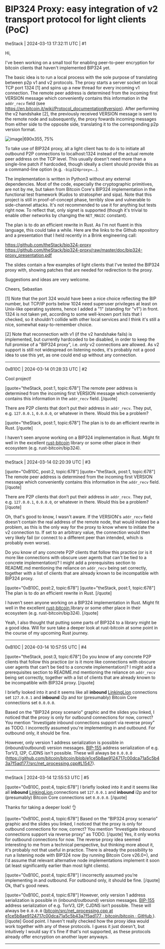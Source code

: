 # BIP324 Proxy: easy integration of v2 transport protocol for light clients (PoC)

theStack | 2024-03-13 17:32:11 UTC | #1

Hi,

I've been working on a small tool for enabling peer-to-peer encryption for
bitcoin clients that haven't implemented BIP324 yet.

The basic idea is to run a local process with the sole purpose of translating between p2p v1 and v2 protocols.
The proxy starts a server socket on local TCP port 1324 [1] and spins up a new thread for every
incoming v1 connection. The remote peer address is determined from the incoming first
VERSION message which conveniently contains this information in the `addr_recv` field
(see https://en.bitcoin.it/wiki/Protocol_documentation#version).
After performing the v2 handshake [2], the previously received VERSION message is sent to the remote node
and subsequently, the proxy fowards incoming messages from either side to the opposite side,
translating it to the corresponding p2p version format. 

![image|690x355, 75%](upload://w5cJ83Hb5sef1EN4HLxg8tNPoHG.png)


To take use of BIP324 proxy, all a light client has to do is to initiate all outbound
P2P connections to localhost:1324 instead of the actual remote peer address on the TCP level.
This usually doesn't need more than a single-line patch if hardcoded, though ideally a client should
provide this as a command-line option (e.g. `-bip324proxy=`...).

The implementation is written in Python3 without any external dependencies. Most of the code,
especially the cryptographic primitives, are not by me, but taken from Bitcoin Core's
BIP324 implementation in the functional test framework (Kudos to stratospher and sipa).
Note that this project is still in proof-of-concept phase, terribly slow and vulnerable to side-channel attacks. It's not recommended to use it for anything but tests right now. To reflect that, only signet is supported (though it's trivial to enable other networks by changing the `NET_MAGIC` constant).

The plan is to do an efficient rewrite in Rust. As I'm not fluent in this language, this
could take a while. Here are the links to the Github repository and a presentation that I held recently in a Brink engineering call:

https://github.com/theStack/bip324-proxy
https://github.com/theStack/bip324-proxy/raw/master/doc/bip324-proxy_presentation.pdf

The slides contain a few examples of light clients that I've tested the BIP324 proxy with,
showing patches that are needed for redirection to the proxy.

Suggestions and ideas are very welcome.

Cheers,
Sebastian

[1] Note that the port 324 would have been a nice choice reflecting the BIP number, but TCP/IP
ports below 1024 need superuser privileges at least on Unix-like operating systems,
hence I added a "1" (standing for "v1") in front. 1324 is not taken yet, according to some well-known
port lists that I checked, so it shouldn't collide with other local services and I think
it's still a nice, somewhat easy-to-remember choice.

[2] Note that reconnection with v1 (if the v2 handshake fails) is implemented, but currently hardcoded to be disabled, in order to keep the full promise of a "BIP324 proxy", i.e. _only_ v2 connections are allowed. As v2 support is still not widespread on listening nodes, it's probably not a good idea to use this yet, as one could end up without any connection.

-------------------------

0xB10C | 2024-03-14 01:28:33 UTC | #2

Cool project!

[quote="theStack, post:1, topic:678"]
The remote peer address is determined from the incoming first VERSION message which conveniently contains this information in the `addr_recv` field.
[/quote]

There are P2P clients that don't put their address in `addr_recv`. They put, e.g. `127.0.0.1`, `0.0.0.0`, or whatever in there. Would this be a problem?

[quote="theStack, post:1, topic:678"]
The plan is to do an efficient rewrite in Rust.
[/quote]

I haven't seen anyone working on a BIP324 implementation in Rust. Might fit well in the excellent [rust-bitcoin](https://github.com/rust-bitcoin/rust-bitcoin) library or some other place in their ecosystem (e.g. rust-bitcoin/bip324).

-------------------------

theStack | 2024-03-14 02:20:39 UTC | #3

[quote="0xB10C, post:2, topic:678"]
[quote="theStack, post:1, topic:678"]
The remote peer address is determined from the incoming first VERSION message which conveniently contains this information in the `addr_recv` field.
[/quote]

There are P2P clients that don’t put their address in `addr_recv`. They put, e.g. `127.0.0.1`, `0.0.0.0`, or whatever in there. Would this be a problem?
[/quote]

Oh, that's good to know, I wasn't aware. If the VERSION's `addr_recv` field doesn't contain the real address of the remote node, that would indeed be a problem, as this is the only way for the proxy to know where to initiate the v2 connection to. If set to an arbitrary value, the connection would then very likely fail (or connect to a different peer than intended, which is probably even worse).

Do you know of any concrete P2P clients that follow this practice (or is it more like connections with obscure user agents that can't be tied to a concrete implementation)? I might add a prerequisites section to README.md mentioning the reliance on `addr_recv` being set correctly, together with a list of clients that are already known to be incompatible with BIP324 proxy.

[quote="0xB10C, post:2, topic:678"]
[quote="theStack, post:1, topic:678"]
The plan is to do an efficient rewrite in Rust.
[/quote]

I haven’t seen anyone working on a BIP324 implementation in Rust. Might fit well in the excellent [rust-bitcoin ](https://github.com/rust-bitcoin/rust-bitcoin) library or some other place in their ecosystem (e.g. rust-bitcoin/bip324).
[/quote]

Yeah, I also thought that putting some parts of BIP324 to a library might be a good idea. Will for sure take a deeper look at rust-bitcoin at some point in the course of my upcoming Rust journey.

-------------------------

0xB10C | 2024-03-14 10:57:55 UTC | #4

[quote="theStack, post:3, topic:678"]
Do you know of any concrete P2P clients that follow this practice (or is it more like connections with obscure user agents that can’t be tied to a concrete implementation)? I might add a prerequisites section to README.md mentioning the reliance on `addr_recv` being set correctly, together with a list of clients that are already known to be incompatible with BIP324 proxy.
[/quote]

I briefly looked into it and it seems like all **inbound** [LinkingLion](https://b10c.me/observations/06-linkinglion/) connections set `127.0.0.1` and **inbound** i2p and tor (presumably) Bitcoin Core connections set `0.0.0.0`.

Based on the "BIP324 proxy scenario" graphic and the slides you linked, I noticed that the proxy is only for outbound connections for now, correct? You mention "Investigate inbound connections support via reverse proxy" as TODO. I incorrectly assumed you're implementing in and outbound. For outbound only, it should be fine. 

However, only version 1 address serialization is possible in (inbound/outbound) version messages. [BIP-155](https://github.com/bitcoin/bips/blob/b3701faef2bdb98a0d7ace4eedbeefa2da4c89ed/bip-0155.mediawiki) address serialization of e.g. TorV3, I2P, CJDNS isn't possible. These will always be `0.0.0.0` (https://github.com/bitcoin/bitcoin/blob/e1ce5b8ae9124717c00dca71a5c5b43a7f5ad177/src/net_processing.cpp#L1547).

-------------------------

theStack | 2024-03-14 12:55:53 UTC | #5

[quote="0xB10C, post:4, topic:678"]
I briefly looked into it and it seems like all **inbound** [LinkingLion ](https://b10c.me/observations/06-linkinglion/) connections set `127.0.0.1` and **inbound** i2p and tor (presumably) Bitcoin Core connections set `0.0.0.0`.
[/quote]

Thanks for taking a deeper look! :ok_hand: 

[quote="0xB10C, post:4, topic:678"]
Based on the “BIP324 proxy scenario” graphic and the slides you linked, I noticed that the proxy is only for outbound connections for now, correct? You mention “Investigate inbound connections support via reverse proxy” as TODO.
[/quote]
Yes, it only works for outbound connections for now. The reverse proxy idea seemed interesting to me from a technical perspective, but thinking more about it, it's probably not that useful in practice. There is already the possibility to run a listening node with BIP324 now (by running Bitcoin Core v26.0+), and I'd assume that relevant alternative node implementations implement it soon (at least significantly earlier than most light clients).

[quote="0xB10C, post:4, topic:678"]
I incorrectly assumed you’re implementing in and outbound. For outbound only, it should be fine.
[/quote]
Ok, that's good news.

[quote="0xB10C, post:4, topic:678"]
However, only version 1 address serialization is possible in (inbound/outbound) version messages. [BIP-155](https://github.com/bitcoin/bips/blob/b3701faef2bdb98a0d7ace4eedbeefa2da4c89ed/bip-0155.mediawiki) address serialization of e.g. TorV3, I2P, CJDNS isn’t possible. These will always be `0.0.0.0` ([bitcoin/src/net_processing.cpp at e1ce5b8ae9124717c00dca71a5c5b43a7f5ad177 · bitcoin/bitcoin · GitHub ](https://github.com/bitcoin/bitcoin/blob/e1ce5b8ae9124717c00dca71a5c5b43a7f5ad177/src/net_processing.cpp#L1547)).
[/quote]
Good point. I haven't really checked how the proxy idea would work together with any of these protocols. I guess it just doesn't, but intuitively I would say it's fine if that's not supported, as these protocols already offer encryption on another layer anyways.

-------------------------

